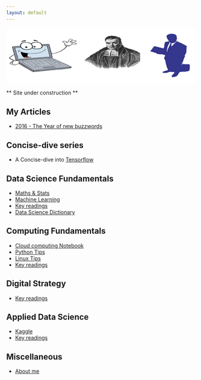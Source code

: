 ```yaml
---
layout: default
---
```


![Image](img/logo2.png)

** Site under construction **

## My Articles
- [2016 - The Year of new buzzwords](https://www.linkedin.com/pulse/year-new-buzzwords-badrul-alom?trk=pulse_spock-articles)

## Concise-dive series

- A Concise-dive into [Tensorflow](dd/tensorflowdd)

## Data Science Fundamentals
- [Maths & Stats](https://github.com/BadrulAlom/Data-Science-Notes/tree/master/MathsStats/index.ipynb)
- [Machine Learning](ml/index)
- [Key readings](dsf/keyreadings)
- [Data Science Dictionary](dsf/dictionary)

## Computing Fundamentals
- [Cloud computing Notebook]()
- [Python Tips](comp/python)
- [Linux Tips](comp/linux)
- [Key readings](comp/keyreadings)

## Digital Strategy
- [Key readings](strat/keyreadings)

## Applied Data Science
- [Kaggle](ads/kaggle)
- [Key readings](ads/keyreadings)


## Miscellaneous
- [About me](aboutme)
